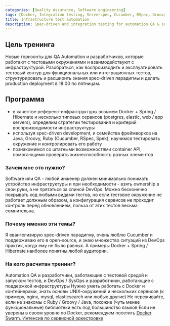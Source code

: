 ```yaml
---
categories: [Quality Assurance, Software engineering]
tags: [Docker, Integration testing, Serverspec, Cucumber, RSpec, Groovy, Java]
title: Infrastructure test automation
description: Spec-driven and integration testing for automation QA & software engineers
---
```

## Цель тренинга
Новые горизонты для QA Automation и разработчиков, которые работают с тестовыми окружениями и взаимодействуют с инфраструктурой. Разобраться, как воспроизводить и эксплуатировать тестовый контур для функциональных или интеграционных тестов, структурировать и расширить знания spec-driven парадигмы и делать production deployment в 18:00 по пятницам.

## Программа
- в качестве референс-инфраструктуры возьмем Docker + Spring / Hibernate и несколько типовых сервисов (postgres, elastic, web / app servers), определим стратегии тестирования и критерий воспроизводимости инфраструктуры
- используя spec-driven development, и семейства фреймворков на Java, Groovy, Ruby (Cucumber, RSpec, Spek), научимся тестировать окружение и контролировать его работу
- познакомимся со штатными возможностями container API, помогающими проверять жизнеспособность разных элементов  

### Зачем мне это нужно?
Software или QA - любой инженер должен минимально понимать устройство инфраструктуры и при необходимости - взять ownership в свои руки, а не прятаться за спиной DevOps. Можно бесконечно покрывать код любыми видами тестов, но если тестовое окружение не работает должным образом, а конфигурация сервисов не проходит контроль перед обновлением, польза от этих тестов весьма сомнительна.

### Почему именно эти темы?
Я евангелизирую spec-driven парадигму, очень люблю Cucumber и поддерживаю его в open-source, и знаю множество ситуаций из DevOps практик, когда ему не было равных. А примеры Docker + Spring / Hibernate наиболее понятны любой аудитории.

### На кого расчитан тренинг?
Automation QA и разработчики, работающие с тестовой средой и запуском тестов, и DevOps / SysOps и разработчики, работающие с поддержкой инфраструктуры
Нужно уметь работать с Docker и контейнерами, знать основы UNIX-окружений и нескольких сервисов (к примеру, nginx, mysql, elasticsearch или любые другие)
Не переживайте, если не знакомы с Ruby / Groovy / Java, похожие (чуть менее функциональные) библиотеки есть под большинство языков
Если не уверены в своем уровне по Docker, рекомендуем посетить [Docker Swarm. Интенсив по сервисной оркестровке](/trainings/do-001/)
